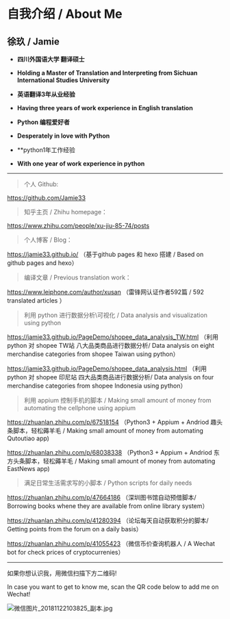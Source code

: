 # 自我介绍 / About Me

## 徐玖 / Jamie

- **四川外国语大学 翻译硕士** 

- **Holding a Master of Translation and Interpreting from Sichuan International Studies University**  

- **英语翻译3年从业经验**

- **Having three years of work experience in English translation** 

- **Python 编程爱好者**

- **Desperately in love with Python**

- **python1年工作经验

- **With one year of work experience in python**

---

> 个人 Github:

https://github.com/Jamie33    

> 知乎主页 / Zhihu homepage：

https://www.zhihu.com/people/xu-jiu-85-74/posts 

> 个人博客 / Blog：

https://jamie33.github.io/  （基于github pages 和 hexo 搭建 / Based on github pages and hexo） 

> 编译文章 / Previous translation work：

https://www.leiphone.com/author/xusan （雷锋网认证作者592篇 / 592 translated articles ）

>利用 python 进行数据分析\可视化 / Data analysis and visualization using python

https://jamie33.github.io/PageDemo/shopee_data_analysis_TW.html （利用 python 对 shopee TW站 八大品类商品进行数据分析/ Data analysis on eight merchandise categories from shopee Taiwan using python）

https://jamie33.github.io/PageDemo/shopee_data_analysis.html （利用 python 对 shopee 印尼站 四大品类商品进行数据分析/ Data analysis on four merchandise categories from shopee Indonesia using python）

> 利用 appium 控制手机的脚本 / Making small amount of money from automating the cellphone using appium

https://zhuanlan.zhihu.com/p/67518154 （Python3 + Appium + Andriod 趣头条脚本，轻松薅羊毛 / Making small amount of money from automating Qutoutiao app)  

https://zhuanlan.zhihu.com/p/68038338 （Python3 + Appium + Andriod 东方头条脚本，轻松薅羊毛 / Making small amount of money from automating EastNews app)  


> 满足日常生活需求写的小脚本 / Python scripts for daily needs

https://zhuanlan.zhihu.com/p/47664186  （深圳图书馆自动预借脚本/  Borrowing books whene they are available from online library system）

https://zhuanlan.zhihu.com/p/41280394  （论坛每天自动获取积分的脚本/ Getting points from the forum on a daily basis）

https://zhuanlan.zhihu.com/p/41055423  （微信币价查询机器人 / A Wechat bot for check prices of cryptocurrenies）

---

如果你想认识我，用微信扫描下方二维码!

In case you want to get to know me, scan the QR code below to add me on Wechat!

![微信图片_20181122103825_副本.jpg](https://i.loli.net/2018/11/26/5bfb556d1ed9b.jpg)
